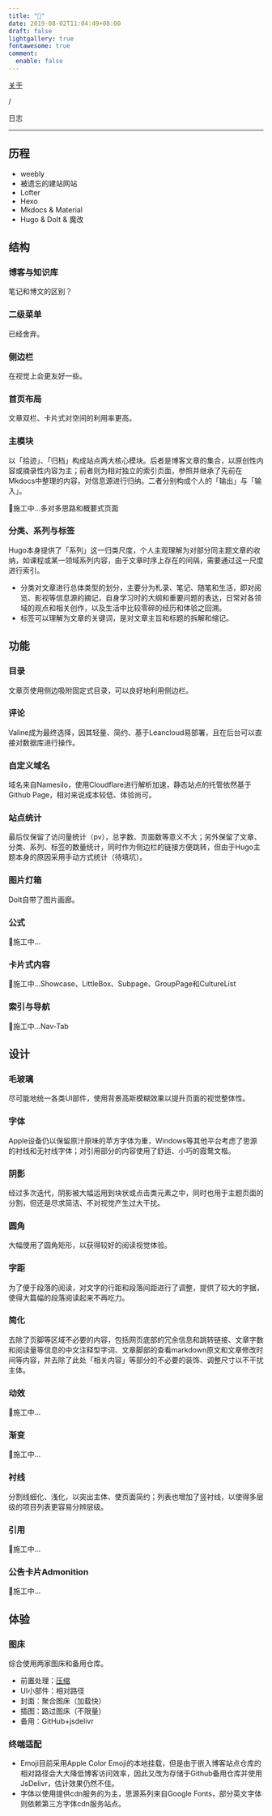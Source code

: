 ```yaml
---
title: "🏡"
date: 2019-08-02T11:04:49+08:00
draft: false
lightgallery: true
fontawesome: true
comment:
  enable: false
---
```


<div class="nav-tab">
  <a href="../../about"><p class="not">关于</p></a>
  <p class="now">/</p><p class="now">日志</p>
</div>

---

## 历程

- weebly
- 被遗忘的建站网站
- Lofter
- Hexo
- Mkdocs & Material
- Hugo & DoIt & 魔改

## 结构

### 博客与知识库

笔记和博文的区别？

### 二级菜单

已经舍弃。

### 侧边栏

在视觉上会更友好一些。

### 首页布局

文章双栏、卡片式对空间的利用率更高。

### 主模块

以「拾迹」、「归档」构成站点两大核心模块。后者是博客文章的集合，以原创性内容或摘录性内容为主；前者则为相对独立的索引页面，参照并继承了先前在Mkdocs中整理的内容，对信息源进行归纳。二者分别构成个人的「输出」与「输入」。

🚧施工中...多对多思路和概要式页面

### 分类、系列与标签

Hugo本身提供了「系列」这一归类尺度，个人主观理解为对部分同主题文章的收纳，如课程或某一领域系列内容，由于文章时序上存在的间隔，需要通过这一尺度进行索引。

- 分类对文章进行总体类型的划分，主要分为札录、笔记、随笔和生活，即对阅览、影视等信息源的摘记，自身学习时的大纲和重要问题的表达，日常对各领域的观点和相关创作，以及生活中比较零碎的经历和体验之回溯。
- 标签可以理解为文章的关键词，是对文章主旨和标题的拆解和缩记。


## 功能

### 目录

文章页使用侧边吸附固定式目录，可以良好地利用侧边栏。

### 评论

Valine成为最终选择，因其轻量、简约、基于Leancloud易部署，且在后台可以直接对数据库进行操作。

### 自定义域名

域名来自Namesilo，使用Cloudflare进行解析加速，静态站点的托管依然基于Github Page，相对来说成本较低、体验尚可。

### 站点统计

最后仅保留了访问量统计（pv），总字数、页面数等意义不大；另外保留了文章、分类、系列、标签的数量统计，同时作为侧边栏的链接方便跳转，但由于Hugo主题本身的原因采用手动方式统计（待填坑）。

### 图片灯箱

DoIt自带了图片画廊。

### 公式

🚧施工中...

### 卡片式内容

🚧施工中...Showcase、LittleBox、Subpage、GroupPage和CultureList

### 索引与导航

🚧施工中...Nav-Tab

## 设计

### 毛玻璃

尽可能地统一各类UI部件，使用背景高斯模糊效果以提升页面的视觉整体性。

### 字体

Apple设备仍以保留原汁原味的苹方字体为重，Windows等其他平台考虑了思源的衬线和无衬线字体；对引用部分的内容使用了舒适、小巧的霞鹜文楷。

### 阴影

经过多次迭代，阴影被大幅运用到块状或点击类元素之中，同时也用于主题页面的分割，但还是尽求简洁、不对视觉产生过大干扰。

### 圆角

大幅使用了圆角矩形，以获得较好的阅读视觉体验。

### 字距

为了便于段落的阅读，对文字的行距和段落间距进行了调整，提供了较大的字据，使得大篇幅的段落阅读起来不再吃力。

### 简化

去除了页脚等区域不必要的内容，包括网页底部的冗余信息和跳转链接、文章字数和阅读量等信息的中文注释型字词、文章脚部的查看markdown原文和文章修改时间等内容，并去除了此处「相关内容」等部分的不必要的装饰、调整尺寸以不干扰主体。

### 动效

🚧施工中...

### 渐变

🚧施工中...

### 衬线

分割线细化、浅化，以突出主体、使页面简约；列表也增加了竖衬线，以使得多层级的项目列表更容易分辨层级。

### 引用

🚧施工中...

### 公告卡片Admonition

🚧施工中...

## 体验

### 图床

综合使用两家图床和备用仓库。

- 前置处理：[压缩](https://www.compresss.com/cn/compress-jpg.html)
- UI小部件：相对路径
- 封面：聚合图床（加载快）
- 插图：路过图床（不限量）
- 备用：GitHub+jsdelivr

### 终端适配

- Emoji目前采用Apple Color Emoji的本地挂载，但是由于嵌入博客站点仓库的相对路径会大大降低博客访问效率，因此又改为存储于Github备用仓库并使用JsDelivr，估计效果仍然不佳。
- 字体以使用提供cdn服务的为主，思源系列来自Google Fonts，部分英文字体则依赖第三方字体cdn服务站点。